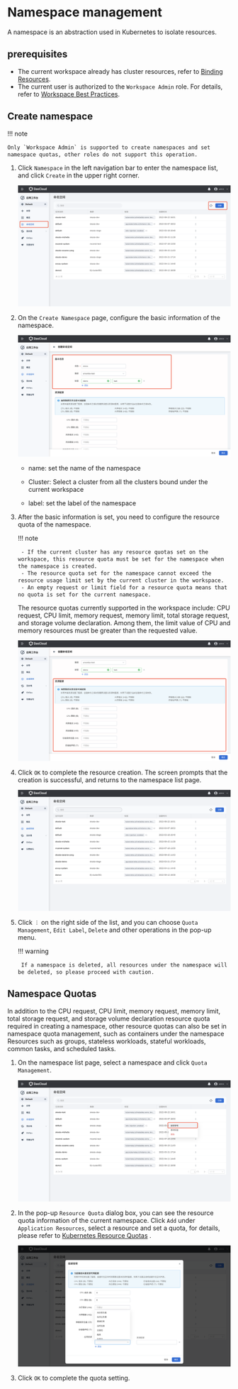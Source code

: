 # Namespace management

A namespace is an abstraction used in Kubernetes to isolate resources.

## prerequisites

- The current workspace already has cluster resources, refer to [Binding Resources](../../../ghippo/04UserGuide/02Workspace/quota.md).
- The current user is authorized to the `Workspace Admin` role. For details, refer to [Workspace Best Practices](../../../ghippo/04UserGuide/02Workspace/wsbp.md).

## Create namespace

!!! note

    Only `Workspace Admin` is supported to create namespaces and set namespace quotas, other roles do not support this operation.

1. Click `Namespace` in the left navigation bar to enter the namespace list, and click `Create` in the upper right corner.

    ![namespace-listpng](../../images/namespace-listpng.png)

2. On the `Create Namespace` page, configure the basic information of the namespace.

    ![namespace-create01](../../images/namespace-create01.png)

    - name: set the name of the namespace

    - Cluster: Select a cluster from all the clusters bound under the current workspace

    - label: set the label of the namespace

3. After the basic information is set, you need to configure the resource quota of the namespace.

    !!! note

        - If the current cluster has any resource quotas set on the workspace, this resource quota must be set for the namespace when the namespace is created.
        - The resource quota set for the namespace cannot exceed the resource usage limit set by the current cluster in the workspace.
        - An empty request or limit field for a resource quota means that no quota is set for the current namespace.

    The resource quotas currently supported in the workspace include: CPU request, CPU limit, memory request, memory limit, total storage request, and storage volume declaration. Among them, the limit value of CPU and memory resources must be greater than the requested value.

    ![namespace-create02](../../images/namespace-create02.png)

4. Click `OK` to complete the resource creation. The screen prompts that the creation is successful, and returns to the namespace list page.

    ![namespace-list01](../../images/namespace-list01.png)

5. Click `︙` on the right side of the list, and you can choose `Quota Management`, `Edit Label`, `Delete` and other operations in the pop-up menu.

    !!! warning

        If a namespace is deleted, all resources under the namespace will be deleted, so please proceed with caution.

## Namespace Quotas

In addition to the CPU request, CPU limit, memory request, memory limit, total storage request, and storage volume declaration resource quota required in creating a namespace, other resource quotas can also be set in namespace quota management, such as containers under the namespace Resources such as groups, stateless workloads, stateful workloads, common tasks, and scheduled tasks.

1. On the namespace list page, select a namespace and click `Quota Management`.

    ![namespace-quota](../../images/namespace-quota.png)

2. In the pop-up `Resource Quota` dialog box, you can see the resource quota information of the current namespace. Click `Add` under `Application Resources`, select a resource and set a quota, for details, please refer to [Kubernetes Resource Quotas](https://kubernetes.io/zh-cn/docs/concepts/policy/resource-quotas/) .

    ![namespace-quota01](../../images/namespace-quota01.png)

3. Click `OK` to complete the quota setting.